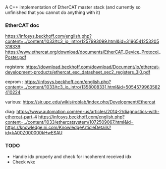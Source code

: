 A C++ implementation of EtherCAT master stack (and currently so unfinished that you cannot do anything with it)


### EtherCAT doc
https://infosys.beckhoff.com/english.php?content=../content/1033/tc3_io_intro/1257993099.html&id=3196541253205318339
https://www.ethercat.org/download/documents/EtherCAT_Device_Protocol_Poster.pdf

registers:
https://download.beckhoff.com/download/Document/io/ethercat-development-products/ethercat_esc_datasheet_sec2_registers_3i0.pdf

eeprom :
https://infosys.beckhoff.com/english.php?content=../content/1033/tc3_io_intro/1358008331.html&id=5054579963582410224

various:
https://sir.upc.edu/wikis/roblab/index.php/Development/Ethercat

diag:
https://www.automation.com/en-us/articles/2014-2/diagnostics-with-ethercat-part-4
https://infosys.beckhoff.com/english.php?content=../content/1033/ethercatsystem/1072509067.html&id=
https://knowledge.ni.com/KnowledgeArticleDetails?id=kA00Z000000kHwESAU


### TODO
 *  Handle idx properly and check for incoherent received idx
 *  Check wkc
